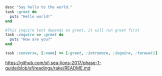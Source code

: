 ```ruby 
desc "Say hello to the world."
task :greet do
  puts "Hello world!"
end

#This inquire test depends on greet, it will run greet first
task :inquire => :greet do
  puts "How are you?"
end

task :converse, [:name] => [:greet, :introduce, :inquire, :farewell]
```

https://github.com/sf-sea-lions-2017/phase-1-guide/blob/sf/readings/rake/README.md

